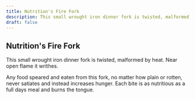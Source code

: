 ```yaml
---
title: Nutrition's Fire Fork
description: This small wrought iron dinner fork is twisted, malformed by heat. Near open flame it writhes....
draft: false
---
```


## Nutrition's Fire Fork

This small wrought iron dinner fork is twisted, malformed by heat. Near open flame it writhes.

Any food speared and eaten from this fork, no matter how plain or rotten, never satiates and instead increases hunger. Each bite is as nutritious as a full days meal and burns the tongue.
